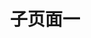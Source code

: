 ---
type: nav #固定值nav(生成导航页)
title: 子页面一 #留空则使用网站标题
search: #搜索栏
  enable: false #true显示，false不显示
edit: #在线编辑
  enable: false #true显示，false:不显示
  url: https://github.com/TLS-802/TLS-Toolbox44/blob/main/content/sub1.md

data: #以下为导航链接内容

- taxonomy: 常用工具
  icon: fa-star
  links: 
    - title: 网络剪贴板
      qrcode: https://api.qrserver.com/v1/create-qr-code/?size=150x150&data=https://netcut.cn/
      url: https://netcut.cn/
      description: 
    - title: 在线画布
      url: https://excalidraw.com/
      description: 
    - title: 草料二维码
      qrcode: ../images/qrcodes/cli.png
      url: https://cli.im/url
      description: 在线二维码生成工具
    - title: 谷歌搜索
      url: https://google.com
      logo: ../images/logos/google.png
      description: 
    - title: 在线文件传输
      url: https://musetransfer.com/

- taxonomy: 云服务平台
  icon: fa-cloud
  links: 
    - title: Github
      url: https://github.com/
      description: 
    - title: 腾讯云
      url: https://console.cloud.tencent.com/
      description: 
    - title: Cloudflare
      url: https://www.cloudflare-cn.com/
      description: 
    - title: Fl0
      url: https://app.fl0.com/
      description: FL0 is a platform that makes it really simple to deploy your code as a web service. 
    - title: huggingface
      url: https://huggingface.co/
      description: The AI community building the future
    - title: render
      url: https://dashboard.render.com/
      description: Cloud Application Hosting for Developers
    - title: zeabur
      url: https://dash.zeabur.com/
      description: Deploying your service with one click
    - title: Netlify
      url: https://www.netlify.com/
      description: Realize the speed, agility and performance of a scalable, composable web architecture with Netlify
    - title: Vercel
      url: https://vercel.com/
      description:
    - title: Gitpod
      url: https://gitpod.io/workspaces
      description: 在线IDE
  
- taxonomy: 网络资源
  icon: fa-download
  list: 
    - term: 软件
      links:
        - title: 果核剥壳
          url: https://www.ghxi.com/
          description: 互联网的净土。PC软件，手机软件，正版软件，破解软件
        - title: F-droid
          url: https://f-droid.org/
          description: 一个开源软件商店，网页版
        - title: 异次元软件
          url: https://www.iplaysoft.com/
          description: 软件和游戏推荐，优惠信息推荐
        - title: 小众软件
          logo: images/logos/appinn.png
          url: https://faxian.appinn.com/
          description: 在这里发现更多有趣的应用
        - title: 少数派
          logo: images/logos/sspai.png
          url: https://sspai.com/
          description: 高品质数字消费指南

    - term: 游戏
      links:
        - title: Switch 520
          url: https://gamer520.com
          description: switch游戏下载-PC游戏下载-switch破解游戏下载-PC破解游戏下载-Switch520-xxxxx520
        - title: 老男人游戏网
          url: https://www.oldmantvg.net/
          description: 仓储式主机资源站 精校 完整 极致 静待您的垂青
        - title: 围炉Go - 游戏怀旧灌水
          url: https://www.yxhjgs.com/
          description: 围炉网社区兼有生活文学交流创作，主机、掌机汉化游戏发布，各类合集与工具分享。打开记忆的时间宝盒，长路漫漫，且在围炉休息取暖

          
- taxonomy: 影视影音
  icon: fa-video-camera
  list: 
    - term: 影视
      links:
        - title: 阿里小站
          url: https://pan666.cn
          description: 阿里云盘资源共享站。人人为我，我为人人的共享资源社区
        - title: 厂长资源-电信联通
          url: https://www.czzy88.com
        - title: 厂长资源-移动
          url: https://www.CZZ9.com
        - title: 厂长资源-发布页
          url: https://www.cz01.vip
        - title: 鸭奈飞
          url: https://yanaifei.tv/
    - term: 字幕
      links:
        - title: 字幕库
          url: https://zmk.pw/
        - title: SubHD
          url: https://subhd.tv/
        - title: 字幕猫
          url: https://www.subtitlecat.com/
    - term: 音乐
      links:
        - title: 果核音乐搜搜
          url: https://music.ghxi.com/
        - title: 音乐磁场
          url: https://www.hifini.com/

- taxonomy: 友情链接
  icon: fa-link
  friend:
    - title: 子页面二
      url: ../sub2
      description: 本站子页面二
    - title: webstack.cc
      url: https://webstack.cc
      description: webstack - 设计师网址导航
    - title: 一为导航
      url: https://nav.iowen.cn/
      description: onenav主题演示站
    - title: 趣导航
      url: https://qssily.com/
    - title: 404导航
      url: https://www.404dh.icu/
      description: 只导航优质资源
    - title: OPENI
      url: https://openi.cn/
    - title: 飞猪ai导航
      url: https://feizhuke.com/
      description: AI工具集箱
    - title: bioit导航
      url: https://www.bioit.top/
      description:
    - title: 所长导航
      url: https://liutongxu.github.io/
      description:
    - title: 一为webstack
      url: https://webstack.iotheme.cn/
    - title: iplaycode
      url: https://iplaycode.github.io/nav/
      description: iplaycode的demo导航网站
      
---